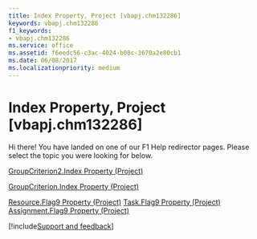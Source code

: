 ```yaml
---
title: Index Property, Project [vbapj.chm132286]
keywords: vbapj.chm132286
f1_keywords:
- vbapj.chm132286
ms.service: office
ms.assetid: f6eedc56-c3ac-4024-b08c-3670a2e80cb1
ms.date: 06/08/2017
ms.localizationpriority: medium
---
```



# Index Property, Project [vbapj.chm132286]

Hi there! You have landed on one of our F1 Help redirector pages. Please select the topic you were looking for below.

[GroupCriterion2.Index Property (Project)](https://msdn.microsoft.com/library/61f13c7e-4833-45d1-362a-91ea99b63505%28Office.15%29.aspx)

[GroupCriterion.Index Property (Project)](https://msdn.microsoft.com/library/6ceb92d1-ff15-b6f9-2d4c-d48f8eac608d%28Office.15%29.aspx)

[Resource.Flag9 Property (Project)](https://msdn.microsoft.com/library/f01bb999-4b23-cd2e-a817-141ec157ad7e%28Office.15%29.aspx)
[Task.Flag9 Property (Project)](https://msdn.microsoft.com/library/081c014b-b24d-e79e-88a0-707a3278ceef%28Office.15%29.aspx)
[Assignment.Flag9 Property (Project)](https://msdn.microsoft.com/library/516292ee-c93a-61ff-be24-c1e620d9088f%28Office.15%29.aspx)

[!include[Support and feedback](~/includes/feedback-boilerplate.md)]